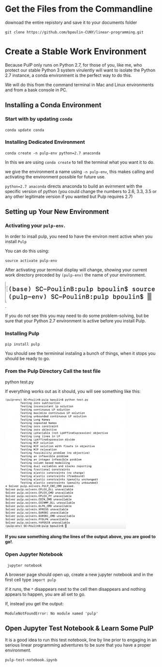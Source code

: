 # Get the Files from the Commandline

downoad the entire repistory and save it to your documents folder

`git clone https://github.com/bpoulin-CUNY/linear-programming.git`

# Create a Stable Work Environment

Because PulP only runs on Python 2.7, for those of you, like me, who protect our stable Python 3 system virulently will want to isolate the Python 2.7 instance, a conda environment is the perfect way to do this.

We will do this from the command terminal in Mac and Linux environments and from a bask console in PC.


## Installing a Conda Environment


### Start with by updating `conda` 

`conda update conda`

### Installing Dedicated Environment

`conda create -n pulp-env python=2.7 anaconda`

In this we are using `conda create` to tell the terminal what you want it to do.

 we give the environment a name using `-n pulp-env`, this makes calling and activating the environment possible for future use.
 
 `python=2.7 anaconda` directs anaconda to build an evirnment with the specific version of python (you could change the numbers to 2.6, 3.3, 3.5 or any other legitimate version if you wanted but Pulp requires 2.7)
 
## Setting up Your New Environment

### Activating your `pulp-env`. 
In order to insall pulp, you need to have the environ
ment active when you install `Pulp`

You can do this using: 

`source activate pulp-env`

After activating your terminal display will change, showing your current work directory preceded by `(pulp-env)` the name of your environment.    


![](images/pulp-env-2.png).  



If you do not see this you may need to do some problem-solving, but be sure that your Python 2.7 environment is active before you install Pulp.


### Installing Pulp

`pip install pulp`

You should see the termininal instaling a bunch of things, when it stops you should be ready to go.

### From the Pulp Directory Call the test file
 python test.py
 
 If everything works out as it should, you will see something like this:

<img src="images/test.png" width="400">

**If you saw something along the lines of the output above, you are good to go!**. 

### Open Jupyter Notebook

` jupyter notebook`

A browser page should open up, create a new jupyter notebook and in the first cell type `import pulp`

if it runs, the `*` disappears next to the cell then disappears and nothing appears to happen, you are all set to go.

If, instead you get the output:

`ModuleNotFoundError: No module named 'pulp'`
 
##  Open Jupyter Test Notebook & Learn Some PulP

It is a good idea to run this test notebook, line by line prior to engaging in an serious linear programming adventures to be sure that you have a proper environment.

`pulp-test-notebook.ipynb`
